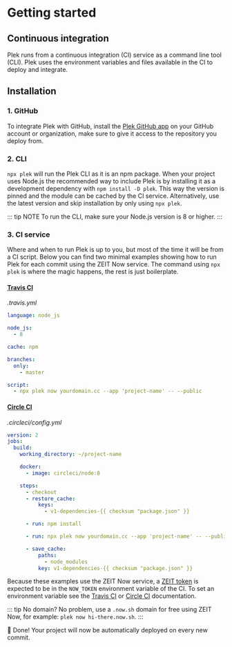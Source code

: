 # Getting started
## Continuous integration
Plek runs from a continuous integration (CI) service as a command line tool (CLI). Plek uses the environment variables and files available in the CI to deploy and integrate.

## Installation
### 1. GitHub
To integrate Plek with GitHub, install the [Plek GitHub app](https://github.com/apps/plek) on your GitHub account or organization, make sure to give it access to the repository you deploy from.

### 2. CLI
`npx plek` will run the Plek CLI as it is an npm package. When your project uses Node.js the recommended way to include Plek is by installing it as a development dependency with `npm install -D plek`. This way the version is pinned and the module can be cached by the CI service. Alternatively, use the latest version and skip installation by only using `npx plek`.

::: tip NOTE
To run the CLI, make sure your Node.js version is 8 or higher.
:::

### 3. CI service
Where and when to run Plek is up to you, but most of the time it will be from a CI script. Below you can find two minimal examples showing how to run Plek for each commit using the ZEIT Now service. The command using `npx plek` is where the magic happens, the rest is just boilerplate.

#### [Travis CI](https://travis-ci.com/)
*.travis.yml*

```yaml
language: node_js

node_js:
  - 8

cache: npm

branches:
  only:
    - master

script:
  - npx plek now yourdomain.cc --app 'project-name' -- --public
```

#### [Circle CI](https://circleci.com/)
*.circleci/config.yml*

```yaml
version: 2
jobs:
  build:
    working_directory: ~/project-name

    docker:
      - image: circleci/node:8

    steps:
      - checkout
      - restore_cache:
          keys:
            - v1-dependencies-{{ checksum "package.json" }}

      - run: npm install

      - run: npx plek now yourdomain.cc --app 'project-name' -- --public

      - save_cache:
          paths:
            - node_modules
          key: v1-dependencies-{{ checksum "package.json" }}
```

Because these examples use the ZEIT Now service, a [ZEIT token](https://zeit.co/account/tokens) is expected to be in the `NOW_TOKEN` environment variable of the CI. To set an environment variable see the [Travis CI](https://docs.travis-ci.com/user/environment-variables/#defining-variables-in-repository-settings) or [Circle CI](https://circleci.com/docs/2.0/env-vars/#setting-an-environment-variable-in-a-project) documentation.

::: tip
No domain? No problem, use a `.now.sh` domain for free using ZEIT Now, for example: `plek now hi-there.now.sh`.
:::

:rocket: Done! Your project will now be automatically deployed on every new commit.
